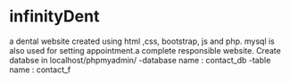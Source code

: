 # infinityDent
 a dental website created using html ,css, bootstrap, js and php. mysql is also used for setting appointment.a complete responsible website.
 Create databse in localhost/phpmyadmin/
 -database name : contact_db
 -table name    : contact_f
